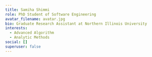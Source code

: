 ```yaml
---
title: Samiha Shimmi
role: PhD Student of Software Engineering
avatar_filename: avatar.jpg
bio: Graduate Research Assistant at Northern Illinois University
interests:
  - Advanced Algorithm
  - Analytic Methods
social: []
superuser: false
---
```

